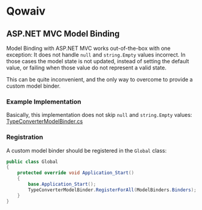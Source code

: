 ﻿# Qowaiv
## ASP.NET MVC Model Binding
Model Binding with ASP.NET MVC works out-of-the-box with one exception:
It does not handle `null` and `string.Empty` values incorrect. In those
cases the model state is not updated, instead of setting the default value,
or failing when those value do not represent a valid state.

This can be quite inconvenient, and the only way to overcome to provide a
custom model binder.

### Example Implementation
Basically, this implementation does not skip `null` and `string.Empty` values:
[TypeConverterModelBinder.cs](TypeConverterModelBinder.cs)

### Registration
A custom model binder should be registered in the `Global` class:
``` C#
public class Global
{
    protected override void Application_Start()
    {
        base.Application_Start();
        TypeConverterModelBinder.RegisterForAll(ModelBinders.Binders);
    }
}
```
